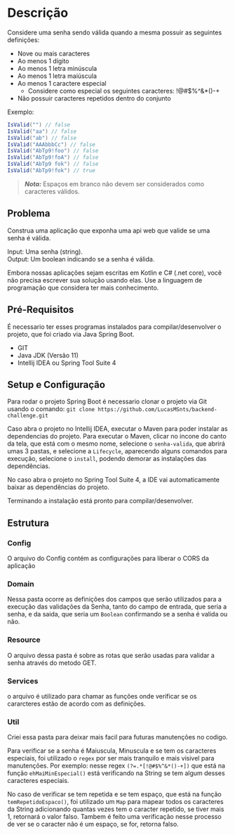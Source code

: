 # Descrição

Considere uma senha sendo válida quando a mesma possuir as seguintes definições:

- Nove ou mais caracteres
- Ao menos 1 dígito
- Ao menos 1 letra minúscula
- Ao menos 1 letra maiúscula
- Ao menos 1 caractere especial
  - Considere como especial os seguintes caracteres: !@#$%^&*()-+
- Não possuir caracteres repetidos dentro do conjunto

Exemplo:  

```c#
IsValid("") // false  
IsValid("aa") // false  
IsValid("ab") // false  
IsValid("AAAbbbCc") // false  
IsValid("AbTp9!foo") // false  
IsValid("AbTp9!foA") // false
IsValid("AbTp9 fok") // false
IsValid("AbTp9!fok") // true
```

> **_Nota:_**  Espaços em branco não devem ser considerados como caracteres válidos.

## Problema

Construa uma aplicação que exponha uma api web que valide se uma senha é válida.

Input: Uma senha (string).  
Output: Um boolean indicando se a senha é válida.

Embora nossas aplicações sejam escritas em Kotlin e C# (.net core), você não precisa escrever sua solução usando elas. Use a linguagem de programação que considera ter mais conhecimento.

## Pré-Requisitos
É necessario ter esses programas instalados para compilar/desenvolver o projeto, que foi criado via Java Spring Boot.

- GIT
- Java JDK (Versão 11)
- Intellij IDEA ou Spring Tool Suite 4

## Setup e Configuração 

Para rodar o projeto Spring Boot é necessario clonar o projeto via Git usando o comando: `git clone https://github.com/LucasMSnts/backend-challenge.git`

Caso abra o projeto no Intellij IDEA, executar o Maven para poder instalar as dependencias do projeto. Para executar o Maven, clicar no incone do canto da tela, que está com o mesmo nome, selecione o `senha-valida`, que abrirá umas 3 pastas, e selecione a `Lifecycle`, aparecendo alguns comandos para execução, selecione o `install`, podendo demorar as instalações das dependências.

No caso abra o projeto no Spring Tool Suite 4, a IDE vai automaticamente baixar as dependências do projeto.

Terminando a instalação está pronto para compilar/desenvolver.

## Estrutura 

### Config
O arquivo do Config contém as configurações para liberar o CORS da aplicação 

### Domain
Nessa pasta ocorre as definições dos campos que serão utilizados para a execução das validações da Senha, tanto do campo de entrada, que seria a senha, e da saida, que seria um `Boolean` confirmando se a senha é valida ou não.

### Resource
O arquivo dessa pasta é sobre as rotas que serão usadas para validar a senha através do metodo GET.

### Services
o arquivo é utilizado para chamar as funções onde verificar se os cararcteres estão de acordo com as definições.

### Util

Criei essa pasta para deixar mais facil para futuras manutenções no codigo.

Para verificar se a senha é Maiuscula, Minuscula e se tem os caracteres especiais, foi utilizado o `regex` por ser mais tranquilo e mais visivel para manutenções. Por exemplo: nesse regex `(?=.*[!@#$%^&*()-+])` que está na função `ehMaiMinEspecial()` está verificando na String se tem algum desses caracteres especiais.

No caso de verificar se tem repetida e se tem espaço, que está na função `temRepetidoEspaco()`, foi utilizado um `Map` para mapear todos os caracteres da String adicionando quantas vezes tem o caracter repetido, se tiver mais 1, retornará o valor falso. Tambem é feito uma verificação nesse processo de ver se o caracter não é um espaço, se for, retorna falso.

